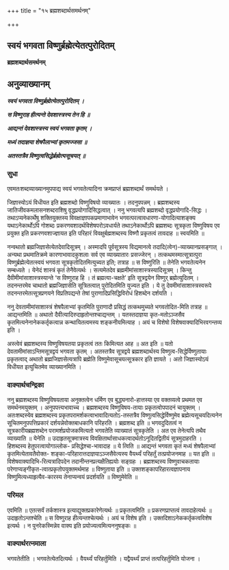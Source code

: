 +++
title = "१५ ब्रह्मशब्दार्थसमर्थनम्"

+++


## स्वयं भगवता विष्णुर्ब्रह्मेत्येतत्पुरोदितम्

**ब्रह्मशब्दार्थसमर्थनम्**

## **अनुव्याख्यानम्**

***स्वयं भगवता विष्णुर्ब्रह्मेत्येतत्पुरोदितम् ।***

***स विष्णुराह हीत्यन्ते देवशास्त्रस्य तेन हि ॥***

***आद्यन्तं देवशास्त्रस्य स्वयं भगवता कृतम् ।***

***मध्यं तदाज्ञया शेषपैलाभ्यां कृतमज्जसा ॥***

***अतस्तत्रैव विष्णुत्वसिद्धेर्ब्रह्मेत्यसूचयत् ॥***

### **सुधा**

एवमतःशब्दव्याख्यानमुपपाद्य स्वयं भगवतेत्यादिना क्रमप्राप्तं ब्रह्मशब्दार्थं समर्थयते ।

जिज्ञास्योऽयं विधीयत इति ब्रह्मशब्दो विष्णुविषयो व्याख्यातः । तदनुपपन्नम् । ब्रह्मशब्दस्य जातिजीवकमलासनशब्दराशिषु वृद्धप्रयोगादिसिद्धत्वात् । ननु भगवत्यपि ब्रह्मशब्दो वृद्धप्रयोगादि-सिद्धः । तथाऽप्यनेकार्थेषु शक्तियुक्तस्य विवक्षाज्ञापकप्रमाणाभावेन भगवत्परत्वावधारणा-योगादित्याशङ्क्य यथाऽनेकार्थोऽपि गोशब्दः प्रकरणवशादर्थविशेषपरोऽवधार्यते तथाऽनेकार्थोऽपि ब्रह्मशब्दः सूत्रकृता विष्णुविषय एव प्रयुक्त इति प्रकरणवशाज्ज्ञायत इति परिहारं विवक्षुर्बह्मशब्दस्य विष्णौ प्रकृतत्वं तावदाह ॥ स्वयमिति ॥

नन्वथातो ब्रह्मजिज्ञासेत्येतदेवादिसूत्रम् । अस्मादपि पूर्वसूत्रस्य विद्यमानत्वे तदादि(त्वेन)-व्याख्यानप्रसङ्गात् । अन्यथा प्रथमातिक्रमे कारणाभावादकुशलाः सर्व एव व्याख्यातारः प्रसज्जेरन् । तत्कथमस्मात्सूत्रात्पुरा विष्णुर्ब्रह्मेत्येतत्स्वयं भगवता सूत्रकृतोदितमित्युच्यत इति; तत्राह ॥ स विष्णुरिति ॥ तेनेति भगवतेत्यनेन सम्बध्यते । येनेदं शास्त्रं कृतं तेनैवेत्यर्थः । सत्यमेतदेव ब्रह्ममीमांसाशास्त्रस्यादिसूत्रम् । किन्तु दैवीमीमांसाशास्त्रस्यान्ते ‘स विष्णुराह हि । तं ब्रह्मत्या-चक्षते’ इति सूत्रद्वयेन विष्णुर् ब्रह्मेत्युदितम् । तदनन्तरमेव चाथातो ब्रह्मजिज्ञासेति सूत्रितत्वात् पुरोदितमिति युज्यत इति । ये तु देवमीमांसाशास्त्रस्वरूपे तदनन्तरमेतत्सूत्रप्रणयने विप्रतिपद्यन्ते तेषां पुराणादिप्रसिद्धिविरोधं हिशब्देन दर्शयति ।

ननु देवतामीमांसाशास्त्रं शेषपैलाभ्यां कृतमिति पुराणादौ प्रसिद्धं तत्कथमुच्यते भगवतोदित-मिति तत्राह ॥ आद्यन्तमिति ॥ अथातो दैवीत्यादिरुदाहृतोन्तश्चाद्यन्तम् । यतस्तदाज्ञया कृत-मतोऽञ्जसैव कृतमित्यनेनानेककर्तृकत्वान्न कन्थायितत्वमस्य शङ्कनीयमित्याह । अयं च विशेषो विशेषवाक्यादिभिरवगन्तव्य इति ।

अस्त्वेवं ब्रह्मशब्दस्य विष्णुविषयतया प्रकृतत्वं ततः किमित्यत आह ॥ अत इति ॥ यतो देवतामीमांसाऽन्तिमसूत्रद्वयं भगवता कृतम् । अतस्तत्रैव सूत्रद्वये ब्रह्मशब्दार्थस्य विष्णुत्व-सिद्धेर्विष्णुतायाः प्रकृतत्वाद् अथातो ब्रह्मजिज्ञासेत्यत्रापि ब्रह्मेति विष्णुमेवासूचयत्सूत्रकार इति ज्ञायते । अतो जिज्ञास्योऽयं विधीयत इत्युचितमेव व्याख्यानमिति ।

### **वाक्यार्थचन्द्रिका**

ननु ब्रह्मशब्दस्य विष्णुविषयताया अनुक्तत्वेन धर्मिण एव बुद्ध्यनारो-हात्तस्या एव वक्तव्यत्वे प्रथमत एव समर्थनमयुक्तम् । अनुपपत्त्यभावाच्च । ब्रह्मशब्दस्य विष्णुविषय-तायाः प्रकृतत्वोपपादनं चायुक्तम् । अतःशब्दस्येव ब्रह्मशब्दस्य प्रकृतपरामर्शकत्वाभावादित्यतोऽ-तस्तत्रैव विष्णुत्वसिद्धेर्विष्णुमेव ब्रह्मेत्यसूचयदित्यनेन सूचितमनुपपत्तिप्रकारं दर्शयन्नेवोक्तबाधकानि परिहरति । ब्रह्मशब्द इति ॥ भगवदुदितत्वं न सूत्रकारीयब्रह्मशब्देन परामर्शप्रयोजकमित्यतो भगवतेति व्याख्यातं सूत्रकृतेति । अत एव तेनेत्यपि तथैव व्याख्याति ॥ येनेति ॥ उदाहृतसूत्रमात्रस्य विवक्षितार्थासाधकत्वादर्थतोऽनूदितद्वितीयं सूत्रमुदाहरति । हिशब्दस्य हेतुपरत्वायोगाल्लोक- प्रसिद्धेश्चा-भावादाह ॥ ये त्विति ॥ आद्यन्तं भगवता कृतं मध्यं शेषपैलाभ्यां कृतमित्येतावतैवोक्त- शङ्का-परिहारात्तदाज्ञयाऽञ्जसैवेत्यस्य वैयर्थ्यं परिहर्तुं तत्प्रयोजनमाह ॥ यत इति ॥ विशेषवाक्यादिभि-रित्यत्रादिपदेन तदानीन्तनप्रत्यक्षैतिह्ययोः सङ्ग्रहः । ब्रह्मशब्दस्य विष्णुवाचकतायाः परेणाप्यङ्गीकृत-त्वात्प्रकृतोपयुक्तमर्थमाह ॥ विष्णुताया इति ॥ उक्तशङ्कापरिहारत्वज्ञापनाय विष्णुमित्यध्याहृत्यैव-कारस्य तेनाप्यन्वयं प्रदर्शयति ॥ विष्णुमेवेति ॥

### **परिमल**

एवमिति ॥ एतत्सर्वं तर्कशास्त्र इत्याद्युक्तप्रकारेणेत्यर्थः ॥ प्रकृतत्वमिति ॥ प्रकरणप्राप्तत्वं तावदाहेत्यर्थः ॥ उदाहृतोऽन्तश्चेति ॥ स विष्णुराह हीत्यन्तश्चेत्यर्थः । अयं च विशेष इति । उक्तदिशाऽनेककर्तृकत्वविशेष इत्यर्थः । न पुनरेकस्मिन्नेव वाक्य इति प्रयोज्यत्वमित्यननुषङ्कः ॥

### **वाक्यार्थरत्नमाला**

भगवतेतीति । भगवतेत्येतदित्यर्थः । वैयर्थ्यं परिहर्तुमिति । यद्वैयर्थ्यं प्राप्तं तत्परिहर्तुमिति योजना ।

